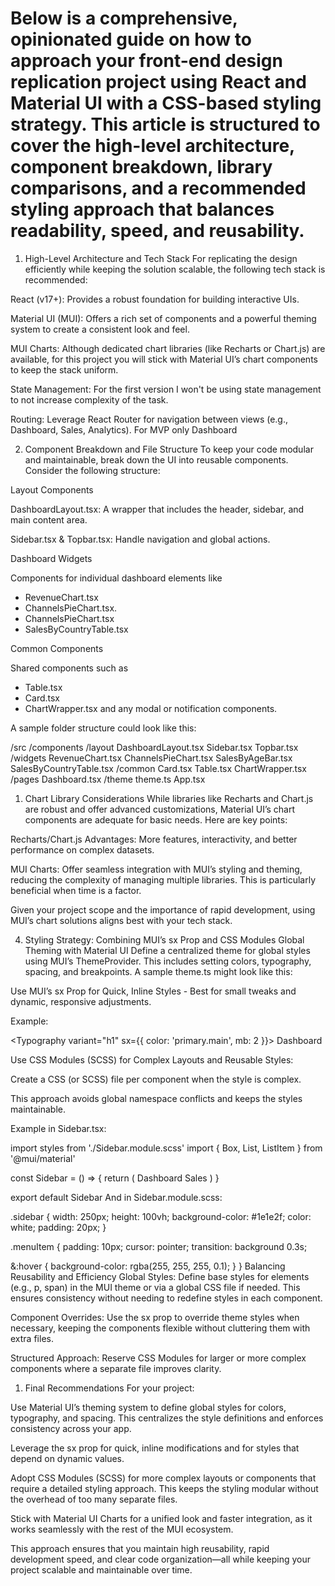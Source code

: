 # Below is a comprehensive, opinionated guide on how to approach your front-end design replication project using React and Material UI with a CSS-based styling strategy. This article is structured to cover the high-level architecture, component breakdown, library comparisons, and a recommended styling approach that balances readability, speed, and reusability.

1. High-Level Architecture and Tech Stack
   For replicating the design efficiently while keeping the solution scalable, the following tech stack is recommended:

React (v17+): Provides a robust foundation for building interactive UIs.

Material UI (MUI): Offers a rich set of components and a powerful theming system to create a consistent look and feel.

MUI Charts: Although dedicated chart libraries (like Recharts or Chart.js) are available, for this project you will stick with Material UI’s chart components to keep the stack uniform.

State Management: For the first version I won't be using state management to not increase complexity of the task.

Routing: Leverage React Router for navigation between views (e.g., Dashboard, Sales, Analytics). For MVP only Dashboard

2. Component Breakdown and File Structure
   To keep your code modular and maintainable, break down the UI into reusable components. Consider the following structure:

Layout Components

DashboardLayout.tsx: A wrapper that includes the header, sidebar, and main content area.

Sidebar.tsx & Topbar.tsx: Handle navigation and global actions.

Dashboard Widgets

Components for individual dashboard elements like

- RevenueChart.tsx
- ChannelsPieChart.tsx.
- ChannelsPieChart.tsx
- SalesByCountryTable.tsx

Common Components

Shared components such as

- Table.tsx
- Card.tsx
- ChartWrapper.tsx
  and any modal or notification components.

A sample folder structure could look like this:

/src
/components
/layout
DashboardLayout.tsx
Sidebar.tsx
Topbar.tsx
/widgets
RevenueChart.tsx
ChannelsPieChart.tsx
SalesByAgeBar.tsx
SalesByCountryTable.tsx
/common
Card.tsx
Table.tsx
ChartWrapper.tsx
/pages
Dashboard.tsx
/theme
theme.ts
App.tsx

1. Chart Library Considerations
   While libraries like Recharts and Chart.js are robust and offer advanced customizations, Material UI’s chart components are adequate for basic needs. Here are key points:

Recharts/Chart.js Advantages: More features, interactivity, and better performance on complex datasets.

MUI Charts: Offer seamless integration with MUI’s styling and theming, reducing the complexity of managing multiple libraries. This is particularly beneficial when time is a factor.

Given your project scope and the importance of rapid development, using MUI’s chart solutions aligns best with your tech stack.

4. Styling Strategy: Combining MUI’s sx Prop and CSS Modules
   Global Theming with Material UI
   Define a centralized theme for global styles using MUI’s ThemeProvider. This includes setting colors, typography, spacing, and breakpoints. A sample theme.ts might look like this:

Use MUI’s sx Prop for Quick, Inline Styles - Best for small tweaks and dynamic, responsive adjustments.

Example:

<Typography variant="h1" sx={{ color: 'primary.main', mb: 2 }}>
Dashboard
</Typography>

Use CSS Modules (SCSS) for Complex Layouts and Reusable Styles:

Create a CSS (or SCSS) file per component when the style is complex.

This approach avoids global namespace conflicts and keeps the styles maintainable.

Example in Sidebar.tsx:

import styles from './Sidebar.module.scss'
import { Box, List, ListItem } from '@mui/material'

const Sidebar = () => {
return (
<Box className={styles.sidebar}>
<List>
<ListItem className={styles.menuItem}>Dashboard</ListItem>
<ListItem className={styles.menuItem}>Sales</ListItem>
</List>
</Box>
)
}

export default Sidebar
And in Sidebar.module.scss:

.sidebar {
width: 250px;
height: 100vh;
background-color: #1e1e2f;
color: white;
padding: 20px;
}

.menuItem {
padding: 10px;
cursor: pointer;
transition: background 0.3s;

&:hover {
background-color: rgba(255, 255, 255, 0.1);
}
}
Balancing Reusability and Efficiency
Global Styles: Define base styles for elements (e.g., p, span) in the MUI theme or via a global CSS file if needed. This ensures consistency without needing to redefine styles in each component.

Component Overrides: Use the sx prop to override theme styles when necessary, keeping the components flexible without cluttering them with extra files.

Structured Approach: Reserve CSS Modules for larger or more complex components where a separate file improves clarity.

1. Final Recommendations
   For your project:

Use Material UI’s theming system to define global styles for colors, typography, and spacing. This centralizes the style definitions and enforces consistency across your app.

Leverage the sx prop for quick, inline modifications and for styles that depend on dynamic values.

Adopt CSS Modules (SCSS) for more complex layouts or components that require a detailed styling approach. This keeps the styling modular without the overhead of too many separate files.

Stick with Material UI Charts for a unified look and faster integration, as it works seamlessly with the rest of the MUI ecosystem.

This approach ensures that you maintain high reusability, rapid development speed, and clear code organization—all while keeping your project scalable and maintainable over time.
